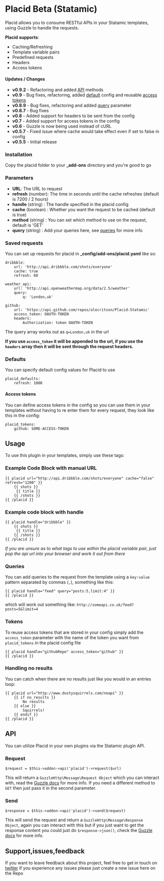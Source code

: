 # Placid Beta (Statamic)

Placid allows you to consume RESTful APIs in your Statamic templates, using Guzzle to handle the requests. 

**Placid supports**:
- Caching/Refreshing
- Template variable pairs
- Predefined requests
- Headers
- Access tokens
 
#### Updates / Changes
- **v0.9.2** - Refactoring and added [API](#api) methods
- **v0.9** - Bug fixes, refactoring, added [default](#defaults) config and reusable [access tokens](#access_tokens)
- **v0.8.9** - Bug fixes, refactoring and added [query](#queries) parameter
- **v0.8.7** - Bug fixes
- **v0.8** - Added support for headers to be sent from the config
- **v0.7** - Added support for access tokens in the config
- **v0.6** - Guzzle is now being used instead of cURL
- **v0.5.7** - Fixed issue where cache would take effect even if set to false in config
- **v0.5.5** - Initial release
	
### Installation
Copy the placid folder to your **_add-ons** directory and you're good to go

### Parameters
- **URL**: The URL to request
- **refresh** (number): The time in seconds until the cache refreshes (default is 7200 / 2 hours)
- **handle** (string) : The handle specified in the placid config
- **cache** (boolean) : Whether you want the request to be cached (default is true)
- **method** (string) : You can set which method to use on the request, default is 'GET' 
- **query** (string)  : Add your queries here, see [queries](#queries) for more info


### Saved requests
You can set up requests for placid in **_config/add-ons/placid.yaml** like so:

	dribbble:
		url: 'http://api.dribbble.com/shots/everyone'
		cache: true
		refresh: 60

	weather_api:
		url: 'http://api.openweathermap.org/data/2.5/weather'
		query:
			q: 'London,uk'

	github:
		url: 'https://api.github.com/repos/alecritson/Placid-Statamic'
		access_token: OAUTH-TOKEN
		headers:
			Authorization: token OAUTH-TOKEN

The query array works out as `q=London,uk` in the url

**If you use `access_token` it will be appended to the url, if you use the `headers` array then it will be sent through the request headers.**

### Defaults
You can specify default config values for Placid to use

	placid_defaults:
		refresh: 1000
		
#### Access tokens
You can define access tokens in the config so you can use them in your templates without having to re enter them for every request, they look like this in the config:

	placid_tokens:
		github: SOME-ACCESS-TOKEN

## Usage

To use this plugin in your templates, simply use these tags:

### Example Code Block with manual URL
 
	{{ placid url="http://api.dribbble.com/shots/everyone" cache="false" refresh="1200" }}
		{{ shots }}
		 {{ title }}
		{{ /shots }}
	{{ /placid }}

### Example code block with handle
	{{ placid handle="dribbble" }}
		{{ shots }}
		 {{ title }}
		{{ /shots }}
	{{ /placid }}

*If you are unsure as to what tags to use within the placid variable pair, just pop the api url into your browser and work it out from there*

### Queries
You can add queries to the request from the template using a `key:value` pattern separated by commas (`,`),  something like this:

	{{ placid handle="feed" query="posts:5,limit:4" }}
	{{ /placid }}

which will work out something like: `http://someapi.co.uk/feed?posts=5&limit=4`

### Tokens
To reuse access tokens that are stored in your config simply add the `access_token` parameter with the name of the token you want from `placid_tokens` in the placid config file

	{{ placid handle="githubRepo" access_token="github" }}
	{{ /placid }}	

### Handling no results
You can catch when there are no results just like you would in an entries loop:

	{{ placid url="http://www.dustysquirrels.com/noapi" }}
		{{ if no_results }}
			No results
		{{ else }}
			Squirrels!
		{{ endif }}
	{{ /placid }}

## API
You can utilize Placid in your own plugins via the Statamic plugin API.

### Request 

	$request = $this->addon->api('placid')->request($url)
	
This will return a `GuzzleHttp\Message\Request Object` which you can interact with, read the [Guzzle docs](http://guzzle.readthedocs.org/en/latest/http-messages.html#requests) for more info. If you need a different method to `GET` then just pass it in the second parameter.

### Send  

	$response = $this->addon->api('placid')->send($request)
	
This will send the request and return a `GuzzleHttp\Message\Response Object`, again you can interact with this but if you just want to get the response content you could just do `$response->json()`, check the [Guzzle docs](http://guzzle.readthedocs.org/en/latest/http-messages.html#responses) for more info.

## Support,issues,feedback
If you want to leave feedback about this project, feel free to get in touch on [twitter](http://www.twitter.com/alecritson) if you experience any issues please just create a new issue here on the Repo
